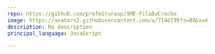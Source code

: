 ```yaml
---
repo: https://github.com/prefeiturasp/SME-FilaDaCreche
image: https://avatars2.githubusercontent.com/u/7144299?s=88&v=4
description: No description
principal_language: JavaScript

---
```

